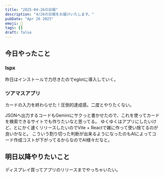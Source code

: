 ```yaml
---
title: "2025-04-26の日報"
description: "4/26の日報をお届けいたします。"
pubDate: "Apr 26 2025"
emoji: 🦊
tags: []
draft: false
---
```


## 今日やったこと

### lspx

昨日はインストールで力尽きたのでeglotに導入していく。

### ツアマスアプリ

カードの入力を終わらせた！圧倒的達成感。二度とやりたくない。

JSONへ出力するコードもGeminiにサクっと書かせたので、これを使ってカードを検索できるサイトでも作りたいなと思ってる。
ゆくゆくはアプリにしたいけど、とにかく速くリリースしたいのでVite +
Reactで雑に作って使い捨てるのが良いかなと。
こういう割り切った判断が出来るようになったのもAIによってコード作成コストが下がってるからなのでAI様々だなと。

## 明日以降やりたいこと

ディスプレイ買ってアプリのリリースまでやっちゃいたい。
